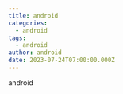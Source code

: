 ```yaml
---
title: android
categories:
  - android
tags:
  - android
author: android
date: 2023-07-24T07:00:00.000Z
---
```


android
